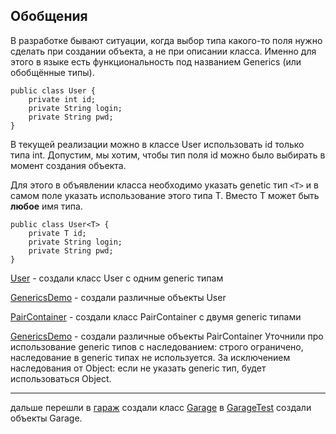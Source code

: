 ## Обобщения

В разработке бывают ситуации, когда выбор типа какого-то поля нужно сделать при создании объекта, а не при описании 
класса. Именно для этого в языке есть функциональность под названием Generics (или обобщённые типы).

    public class User {
        private int id;
        private String login;
        private String pwd;
    }
    
В текущей реализации можно в классе User использовать id только типа int. Допустим, мы хотим, чтобы тип поля id можно 
было выбирать в момент создания объекта.

Для этого в объявлении класса необходимо указать genetic тип `<T>` и в самом поле указать использование этого типа T.
Вместо T может быть **любое** имя типа.

    public class User<T> {
        private T id;
        private String login;
        private String pwd;
    }

[User](User.java) - создали класс User с одним generic типам
 
[GenericsDemo](GenericsDemo.java) - создали различные объекты User

[PairContainer](PairContainer.java) - создали класс PairContainer с двумя generic типами

[GenericsDemo](GenericsDemo.java) - создали различные объекты PairContainer
Уточнили про использование generic типов с наследованием: строго ограничено, наследование в generic типах не 
используется.
За исключением наследования от Object: если не указать generic тип, будет использоваться Object.

----

дальше перешли в [гараж](garage)
создали класс [Garage](garage/Garage.java)
в [GarageTest](garage/GarageTest.java) создали объекты Garage.
